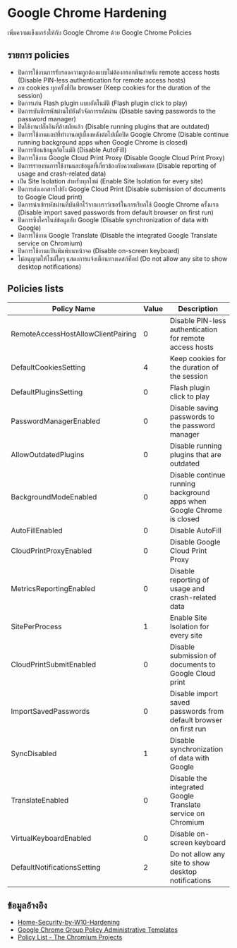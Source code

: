 # Google Chrome Hardening

เพิ่มความแข็งแกร่งให้กับ Google Chrome ด้วย Google Chrome Policies

## รายการ policies
- ปิดการใช้งานการรับรองความถูกต้องแบบไม่ต้องกรอกพินสำหรับ remote access hosts (Disable PIN-less authentication for remote access hosts)
- ลบ cookies ทุกครั้งที่ปิด browser (Keep cookies for the duration of the session)
- ปิดการเล่น Flash plugin แบบอัตโนมัติ (Flash plugin click to play)
- ปิดการบันทึกรหัสผ่านไปยังตัวจัดการรหัสผ่าน (Disable saving passwords to the password manager)
- ปิดใช้งานปลั๊กอินที่ล้าสมัยแล้ว (Disable running plugins that are outdated)
- ปิดการใช้งานแอปที่ทำงานอยู่เบื้องหลังต่อไปเมื่อปิด Google Chrome (Disable continue running background apps when Google Chrome is closed)
- ปิดการป้อนข้อมูลอัตโนมัติ (Disable AutoFill)
- ปิดการใช้งาน Google Cloud Print Proxy (Disable Google Cloud Print Proxy)
- ปิดการรายงานการใช้งานและข้อมูลที่เกี่ยวข้องกับความผิดพลาด (Disable reporting of usage and crash-related data)
- เปิด Site Isolation สำหรับทุกไซต์ (Enable Site Isolation for every site)
- ปิดการส่งเอกสารไปยัง Google Cloud Print (Disable submission of documents to Google Cloud print)
- ปิดการนำเข้ารหัสผ่านที่บันทึกไว้จากเบราว์เซอร์ในการเรียกใช้ Google Chrome ครั้งแรก (Disable import saved passwords from default browser on first run)
- ปิดการซิงโครไนซ์ข้อมูลกับ Google (Disable synchronization of data with Google)
- ปิดการใช้งาน Google Translate (Disable the integrated Google Translate service on Chromium)
- ปิดการใช้งานแป้นพิมพ์บนหน้าจอ (Disable on-screen keyboard)
- ไม่อนุญาตให้ไซต์ใดๆ แสดงการแจ้งเตือนทางเดสก์ท็อป (Do not allow any site to show desktop notifications)

## Policies lists

Policy Name | Value|Description
-----|-----|-----
RemoteAccessHostAllowClientPairing|0|Disable PIN-less authentication for remote access hosts
DefaultCookiesSetting|4|Keep cookies for the duration of the session
DefaultPluginsSetting|0|Flash plugin click to play
PasswordManagerEnabled|0|Disable saving passwords to the password manager
AllowOutdatedPlugins|0|Disable running plugins that are outdated
BackgroundModeEnabled|0|Disable continue running background apps when Google Chrome is closed
AutoFillEnabled|0|Disable AutoFill
CloudPrintProxyEnabled|0|Disable Google Cloud Print Proxy
MetricsReportingEnabled|0|Disable reporting of usage and crash-related data
SitePerProcess|1|Enable Site Isolation for every site
CloudPrintSubmitEnabled|0|Disable submission of documents to Google Cloud print
ImportSavedPasswords|0|Disable import saved passwords from default browser on first run
SyncDisabled|1|Disable synchronization of data with Google
TranslateEnabled|0|Disable the integrated Google Translate service on Chromium
VirtualKeyboardEnabled|0|Disable on-screen keyboard
DefaultNotificationsSetting|2|Do not allow any site to show desktop notifications

## ข้อมูลอ้างอิง
- [Home-Security-by-W10-Hardening](https://github.com/teusink/Home-Security-by-W10-Hardening)
- [Google Chrome Group Policy Administrative Templates](https://getadmx.com/?Category=Chrome)
- [Policy List - The Chromium Projects](https://www.chromium.org/administrators/policy-list-3)
